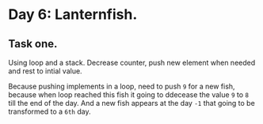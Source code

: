 # Day 6: Lanternfish.

## Task one.

Using loop and a stack. Decrease counter, push new element when needed and rest to intial value.

Because pushing implements in a loop, need to push `9` for a new fish, because when loop reached this fish it going to ddecease the value `9` to `8` till the end of the day. And a new fish appears at the day `-1` that going to be transformed to a `6th` day.


